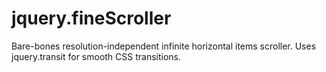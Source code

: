 # jquery.fineScroller
Bare-bones resolution-independent infinite horizontal items scroller. Uses jquery.transit for smooth CSS transitions.
